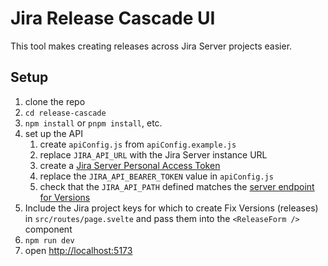 # Jira Release Cascade UI

This tool makes creating releases across Jira Server projects easier.

## Setup

1. clone the repo
2. `cd release-cascade`
3. `npm install` or `pnpm install`, etc.
4. set up the API
   1. create `apiConfig.js` from `apiConfig.example.js`
   2. replace `JIRA_API_URL` with the Jira Server instance URL
   3. create a [Jira Server Personal Access Token](https://confluence.atlassian.com/enterprise/using-personal-access-tokens)
   4. replace the `JIRA_API_BEARER_TOKEN` value in `apiConfig.js`
   5. check that the `JIRA_API_PATH` defined matches the [server endpoint for Versions](https://docs.atlassian.com/software/jira/docs/api/REST/7.6.1/#api/2/version)
5. Include the Jira project keys for which to create Fix Versions (releases) in `src/routes/page.svelte` and pass them into the `<ReleaseForm />` component
6. `npm run dev`
7. open [http://localhost:5173](http://localhost:5173)